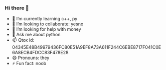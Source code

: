 ### Hi there 👋
- 🌱 I’m currently learning c++, py
- 👯 I’m looking to collaborate: yesno
- 🤔 I’m looking for help with money
- 💬 Ask me about python 
- 📫 Qtox id: 04345E48B49979436FC80E51A9EF8A73A611F244C6EBE8717F041C0E6A8ECB4FDCC83F478E28
- 😄 Pronouns: they
- ⚡ Fun fact: noob 
